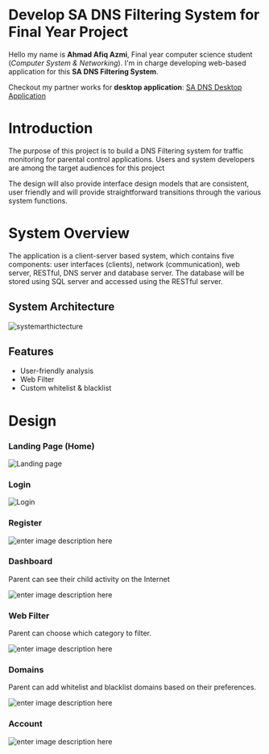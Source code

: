 # Develop SA DNS Filtering System for Final Year Project

Hello my name is **Ahmad Afiq Azmi**, Final year computer science student (*Computer System & Networking*). I'm in charge developing web-based application for this **SA DNS Filtering System**.

Checkout my partner works for **desktop application**: [SA DNS Desktop Application](https://github.com/cfone98/SA-DNS-Desktop)

# Introduction

The purpose of this project is to build a DNS Filtering system for traffic monitoring for parental control applications. Users and system developers are among the target audiences for this project

The design will also provide interface design models that are consistent, user friendly and will provide straightforward transitions through the various system functions.

# System Overview
The application is a client-server based system, which contains five components: user interfaces (clients), network (communication), web server, RESTful, DNS server and database server. The database will be stored using SQL server and accessed using the RESTful server.

## System Architecture
![systemarthictecture](https://i.imgur.com/WupNWuO.png)

## Features

 - User-friendly analysis
 - Web Filter
 - Custom whitelist & blacklist
 
# Design
###  Landing Page (Home)
![Landing page](https://i.imgur.com/0obVajm.jpg)

###  Login
![Login](https://i.imgur.com/OK3jGXn.jpg)
 
###  Register
![enter image description here](https://i.imgur.com/LsIdwvp.jpg)
###  Dashboard
Parent can see their child activity on the Internet

![enter image description here](https://i.imgur.com/xFOoF1B.jpg)
###  Web Filter
Parent can choose which category to filter.

![enter image description here](https://i.imgur.com/W3Rs0ld.jpg)
###  Domains
Parent can add whitelist and blacklist domains based on their preferences.

![enter image description here](https://i.imgur.com/Hhu6PnM.jpg)
###  Account
![enter image description here](https://i.imgur.com/fldS2M6.jpg)
